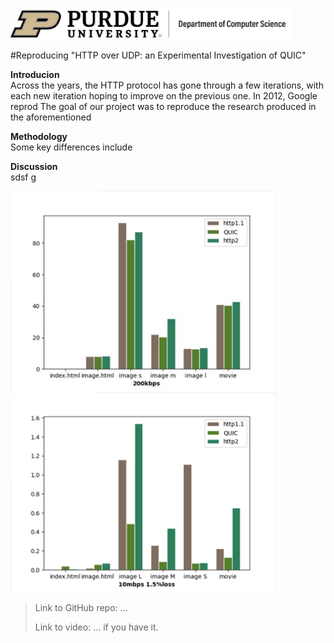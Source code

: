<img src="purdue-cs-logo.jpg" alt="drawing" width="450"/>

#Reproducing "HTTP over UDP: an Experimental Investigation of QUIC"

**Introducion**   
Across the years, the HTTP protocol has gone through a few iterations, with each new iteration hoping to improve
on the previous one. In 2012, Google reprod
The goal of our project was to reproduce the research produced in the aforementioned 

**Methodology**     
Some key differences include 


**Discussion**   
sdsf
g
<p float="center">
  <img src="200kbps.jpg" width="425" />
  <img src="10mbps1.5loss.png" width="425" /> 
</p>

> Link to GitHub repo: ...
>
> Link to video: ... if you have it.
